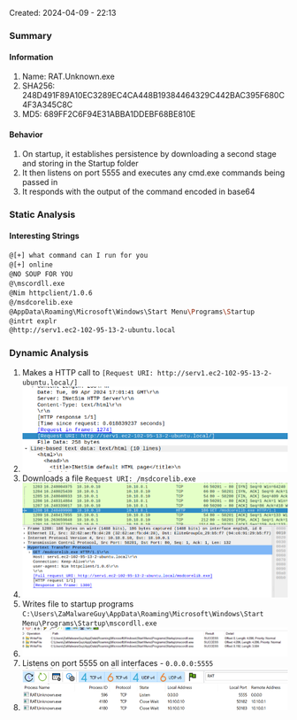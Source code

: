 Created: 2024-04-09 - 22:13


### Summary
#### Information
1. Name: RAT.Unknown.exe
2. SHA256:  248D491F89A10EC3289EC4CA448B19384464329C442BAC395F680C4F3A345C8C
3. MD5: 689FF2C6F94E31ABBA1DDEBF68BE810E

#### Behavior
1. On startup, it establishes persistence by downloading a second stage and storing in the Startup folder
2. It then listens on port 5555 and executes any cmd.exe commands being passed in
3. It responds with the output of the command encoded in base64


### Static Analysis
#### Interesting Strings
```sh
@[+] what command can I run for you
@[+] online
@NO SOUP FOR YOU
@\mscordll.exe
@Nim httpclient/1.0.6
@/msdcorelib.exe
@AppData\Roaming\Microsoft\Windows\Start Menu\Programs\Startup
@intrt explr
@http://serv1.ec2-102-95-13-2-ubuntu.local
```


### Dynamic Analysis
1. Makes a HTTP call to `[Request URI: http://serv1.ec2-102-95-13-2-ubuntu.local/]`
2. ![Pasted image 20240409223252](Pasted%20image%2020240409223252.png)
3. Downloads a file `Request URI: /msdcorelib.exe`
4. ![Pasted image 20240409223435](Pasted%20image%2020240409223435.png)
5. Writes file to startup programs `C:\Users\ZaMalwareGuy\AppData\Roaming\Microsoft\Windows\Start Menu\Programs\Startup\mscordll.exe`
6. ![Pasted image 20240409224109](Pasted%20image%2020240409224109.png)
7. Listens on port 5555 on all interfaces - `0.0.0.0:5555`
8. ![Pasted image 20240410093636](Pasted%20image%2020240410093636.png)
